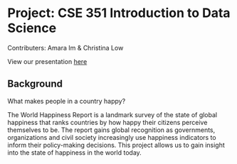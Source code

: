 # Project: CSE 351 Introduction to Data Science

Contributers: Amara Im & Christina Low

View our presentation [here](https://docs.google.com/presentation/d/e/2PACX-1vQNTUPYnF5pqEW8riXGJUSzVr8tQDzo6tftW6D0_E2IED5zTZFzdQXC1LvvA6vIGK1rpEvR3VNYnLCz/pub?start=true&loop=true&delayms=3000)

## Background

What makes people in a country happy?

The World Happiness Report is a landmark survey of the state of global happiness that ranks countries by how happy their citizens perceive themselves to be. The report gains global recognition as governments, organizations and civil society increasingly use happiness indicators to inform their policy-making decisions. This project allows us to gain insight into the state of happiness in the world today.

